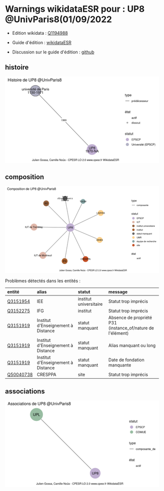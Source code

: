 Warnings wikidataESR pour : UP8 @UnivParis8(01/09/2022
================

- Edition wikidata : [Q1194988](https://www.wikidata.org/wiki/Q1194988)
- Guide d'édition : [wikidataESR](https://github.com/cpesr/wikidataESR/)

- Discussion sur le guide d'édition : [github](https://github.com/cpesr/wikidataESR/issues)



## histoire 

![Graphique non généré](Q1194988-histoire.png) 

 



## composition 

![Graphique non généré](Q1194988-composition.png) 

Problèmes détectés dans les entités :

|entité                                               |alias                              |statut                 |message                                                    |
|:----------------------------------------------------|:----------------------------------|:----------------------|:----------------------------------------------------------|
|[Q3151954](https://www.wikidata.org/wiki/Q3151954)   |IEE                                |institut universitaire |Statut trop imprécis                                       |
|[Q3152275](https://www.wikidata.org/wiki/Q3152275)   |IFG                                |institut               |Statut trop imprécis                                       |
|[Q3151919](https://www.wikidata.org/wiki/Q3151919)   |Institut d'Enseignement à Distance |statut manquant        |Absence de propriété P31 (instance_of/nature de l'élément) |
|[Q3151919](https://www.wikidata.org/wiki/Q3151919)   |Institut d'Enseignement à Distance |statut manquant        |Alias manquant ou long                                     |
|[Q3151919](https://www.wikidata.org/wiki/Q3151919)   |Institut d'Enseignement à Distance |statut manquant        |Date de fondation manquante                                |
|[Q50040738](https://www.wikidata.org/wiki/Q50040738) |CRESPPA                            |site                   |Statut trop imprécis                                       |

 



## associations 

![Graphique non généré](Q1194988-associations.png) 

 

